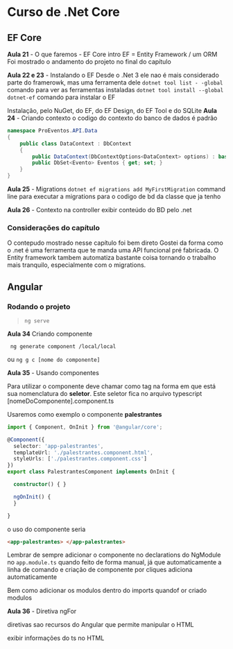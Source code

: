 # Curso de .Net Core

## EF Core

**Aula 21** - O que faremos - EF Core intro
EF = Entity Framework / um ORM
Foi mostrado o andamento do projeto no final do capítulo

**Aula 22 e 23** - Instalando o EF
Desde o .Net 3 ele nao é mais considerado parte do framerowk, mas uma ferramenta dele
```dotnet tool list - -global``` comando para ver as ferramentas instaladas
`dotnet tool install --global dotnet-ef` comando para instalar o EF

Instalação, pelo NuGet, do EF, do EF Design, do EF Tool e do SQLite
**Aula 24** - Criando contexto
o codigo do contexto do banco de dados é padrão

```csharp
namespace ProEventos.API.Data
{
    public class DataContext : DbContext
    {
        public DataContext(DbContextOptions<DataContext> options) : base(options){ }
        public DbSet<Evento> Eventos { get; set; }
    }
}
```

**Aula 25** -  Migrations
`dotnet ef migrations add MyFirstMigration` command line para executar a migrations para o codigo de bd da classe que ja tenho

**Aula 26** - Contexto na controller
exibir conteúdo do BD pelo .net

### Considerações do capítulo

O contepudo mostrado nesse capítulo foi bem direto
Gostei da forma como o .net é uma ferramenta que te manda uma API funcional pré fabricada. O Entity framework tambem automatiza bastante coisa tornando o trabalho mais tranquilo, especialmente com o migrations. 

## Angular

### Rodando o projeto

>  `ng serve`

**Aula 34**  Criando componente

` ng generate component /local/local` 

ou
`ng g c [nome do componente]`

**Aula 35** - Usando componentes

Para utilizar o componente deve chamar como tag na forma em que está sua nomenclatura do **seletor**. Este seletor fica no arquivo typescript [nomeDoComponente].component.ts

Usaremos como exemplo o componente **palestrantes**

```ts
import { Component, OnInit } from '@angular/core';

@Component({
  selector: 'app-palestrantes',
  templateUrl: './palestrantes.component.html',
  styleUrls: ['./palestrantes.component.css']
})
export class PalestrantesComponent implements OnInit {

  constructor() { }

  ngOnInit() {
  }

}
```

o uso do componente seria 

```html
<app-palestrantes> </app-palestrantes> 
```

Lembrar de sempre adicionar o componente no declarations do NgModule no `app.module.ts` quando feito de forma manual, já que automaticamente a linha de comando e criação de componente por cliques adiciona automaticamente

Bem como adicionar os modulos dentro do imports quandof or criado modulos



**Aula 36** - Diretiva ngFor



diretivas sao recursos do Angular que permite manipular o HTML



exibir informações do ts no HTML